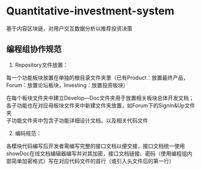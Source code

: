 # Quantitative-investment-system
基于内容区块链，对用户交互数据分析以推荐投资决策
  
## 编程组协作规范
1. Repository文件放置：  

每一个功能板块放置在单独的根目录文件夹里（已有Product：放置最终产品，Forum：放置论坛板块，Investing：放置投资板块）    

在每个板块文件夹中建立Develop—Doc文件夹用于放置相关板块总体开发文档；各子功能也在对应母板块文件夹中新建文件夹放置，如Forum下的SignIn&Up文件夹  
子功能文件夹中包含子功能详细设计文档，以及相关代码文件   

2. 编码规范：  

各模块代码编写后开发者需编写完整的接口文档以便交接，接口文档统一使用showDoc在线文档编辑器编写并对其加密，接口文档链接、密码（使用编程组内部简单加密格式）写在对应代码文件的首行（或引入头文件后的第一行）  
